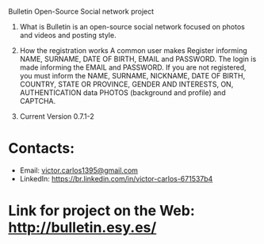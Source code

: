 Bulletin
Open-Source Social network project

1. What is
Bulletin is an open-source social network focused on photos and videos and posting style.

2. How the registration works
A common user makes Register informing NAME, SURNAME, DATE OF BIRTH, EMAIL and PASSWORD.
The login is made informing the EMAIL and PASSWORD.
If you are not registered, you must inform the NAME, SURNAME, NICKNAME, DATE OF BIRTH, COUNTRY, STATE OR PROVINCE, GENDER AND INTERESTS, ON, AUTHENTICATION data PHOTOS (background and profile) and CAPTCHA.

3. Current Version
0.7.1-2

# Contacts:
 * Email: victor.carlos1395@gmail.com
 * LinkedIn: https://br.linkedin.com/in/victor-carlos-671537b4
 
# Link for project on the Web: http://bulletin.esy.es/
